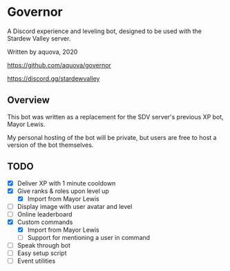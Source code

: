 # Governor

A Discord experience and leveling bot, designed to be used with the Stardew Valley server.

Written by aquova, 2020

https://github.com/aquova/governor

https://discord.gg/stardewvalley

## Overview

This bot was written as a replacement for the SDV server's previous XP bot, Mayor Lewis.

My personal hosting of the bot will be private, but users are free to host a version of the bot themselves.

## TODO

- [x] Deliver XP with 1 minute cooldown
- [x] Give ranks & roles upon level up
    - [x] Import from Mayor Lewis
- [ ] Display image with user avatar and level
- [ ] Online leaderboard
- [x] Custom commands
    - [x] Import from Mayor Lewis
    - [ ] Support for mentioning a user in command
- [ ] Speak through bot
- [ ] Easy setup script
- [ ] Event utilities
